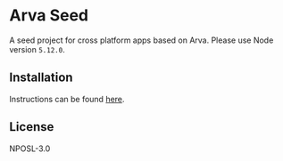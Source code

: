 # Arva Seed
A seed project for cross platform apps based on Arva. Please use Node version `5.12.0`.

## Installation
Instructions can be found <a href="http://arva.io/arva-js/manual/overview/tutorial.html">here</a>.

## License
NPOSL-3.0
